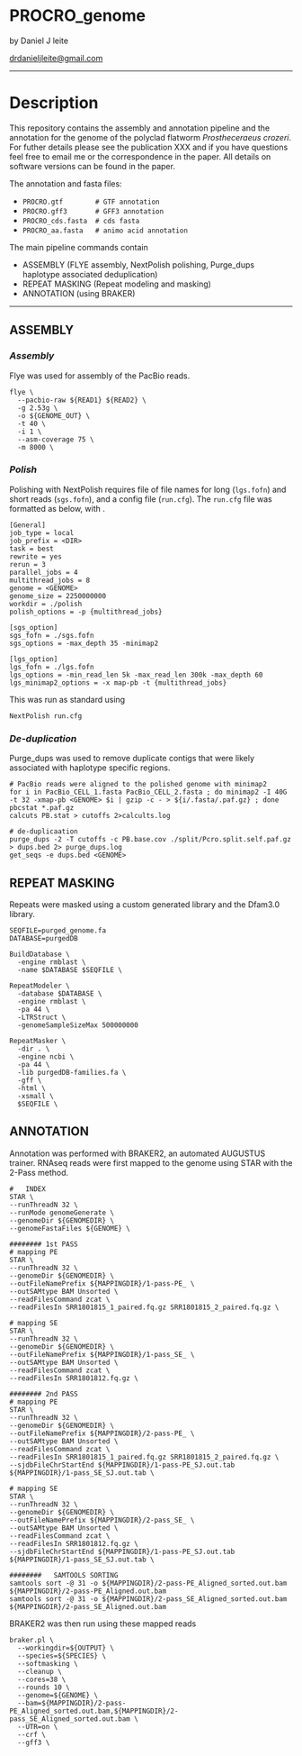 # PROCRO_genome

by Daniel J leite

drdanieljleite@gmail.com

_________________________________

Description
===========
This repository contains the assembly and annotation pipeline and the annotation for the genome of the polyclad flatworm _Prostheceraeus crozeri_. For futher details please see the publication XXX and if you have questions feel free to email me or the correspondence in the paper. All details on software versions can be found in the paper.

The annotation and fasta files:
* ```PROCRO.gtf        # GTF annotation```
* ```PROCRO.gff3       # GFF3 annotation```
* ```PROCRO_cds.fasta  # cds fasta```
* ```PROCRO_aa.fasta   # animo acid annotation```

The main pipeline commands contain
* ASSEMBLY (FLYE assembly, NextPolish polishing, Purge_dups haplotype associated deduplication)
* REPEAT MASKING (Repeat modeling and masking)
* ANNOTATION (using BRAKER)

_________________________________

## ASSEMBLY

### _Assembly_
Flye was used for assembly of the PacBio reads.

```
flye \
  --pacbio-raw ${READ1} ${READ2} \
  -g 2.53g \
  -o ${GENOME_OUT} \
  -t 40 \
  -i 1 \
  --asm-coverage 75 \
  -m 8000 \
```
### _Polish_
Polishing with NextPolish requires file of file names for long (```lgs.fofn```) and short reads (```sgs.fofn```), and a config file (```run.cfg```). The ```run.cfg``` file was formatted as below, with .

```
[General]
job_type = local
job_prefix = <DIR>
task = best
rewrite = yes
rerun = 3
parallel_jobs = 4
multithread_jobs = 8
genome = <GENOME>
genome_size = 2250000000
workdir = ./polish
polish_options = -p {multithread_jobs}

[sgs_option]
sgs_fofn = ./sgs.fofn
sgs_options = -max_depth 35 -minimap2

[lgs_option]
lgs_fofn = ./lgs.fofn
lgs_options = -min_read_len 5k -max_read_len 300k -max_depth 60
lgs_minimap2_options = -x map-pb -t {multithread_jobs}
```

This was run as standard using

```NextPolish run.cfg```

### _De-duplication_

Purge_dups was used to remove duplicate contigs that were likely associated with haplotype specific regions.

```
# PacBio reads were aligned to the polished genome with minimap2
for i in PacBio_CELL_1.fasta PacBio_CELL_2.fasta ; do minimap2 -I 40G -t 32 -xmap-pb <GENOME> $i | gzip -c - > ${i/.fasta/.paf.gz} ; done
pbcstat *.paf.gz
calcuts PB.stat > cutoffs 2>calcults.log

# de-duplicaation
purge_dups -2 -T cutoffs -c PB.base.cov ./split/Pcro.split.self.paf.gz > dups.bed 2> purge_dups.log
get_seqs -e dups.bed <GENOME>
```



## REPEAT MASKING

Repeats were masked using a custom generated library and the Dfam3.0 library.

```
SEQFILE=purged_genome.fa
DATABASE=purgedDB

BuildDatabase \
  -engine rmblast \
  -name $DATABASE $SEQFILE \
  
RepeatModeler \
  -database $DATABASE \
  -engine rmblast \
  -pa 44 \
  -LTRStruct \
  -genomeSampleSizeMax 500000000

RepeatMasker \
  -dir . \
  -engine ncbi \
  -pa 44 \
  -lib purgedDB-families.fa \
  -gff \
  -html \
  -xsmall \
  $SEQFILE \
```

## ANNOTATION

Annotation was performed with BRAKER2, an automated AUGUSTUS trainer. RNAseq reads were first mapped to the genome using STAR with the 2-Pass method.

```
#   INDEX
STAR \
--runThreadN 32 \
--runMode genomeGenerate \
--genomeDir ${GENOMEDIR} \
--genomeFastaFiles ${GENOME} \

######## 1st PASS
# mapping PE
STAR \
--runThreadN 32 \
--genomeDir ${GENOMEDIR} \
--outFileNamePrefix ${MAPPINGDIR}/1-pass-PE_ \
--outSAMtype BAM Unsorted \
--readFilesCommand zcat \
--readFilesIn SRR1801815_1_paired.fq.gz SRR1801815_2_paired.fq.gz \

# mapping SE
STAR \
--runThreadN 32 \
--genomeDir ${GENOMEDIR} \
--outFileNamePrefix ${MAPPINGDIR}/1-pass_SE_ \
--outSAMtype BAM Unsorted \
--readFilesCommand zcat \
--readFilesIn SRR1801812.fq.gz \

######## 2nd PASS
# mapping PE
STAR \
--runThreadN 32 \
--genomeDir ${GENOMEDIR} \
--outFileNamePrefix ${MAPPINGDIR}/2-pass-PE_ \
--outSAMtype BAM Unsorted \
--readFilesCommand zcat \
--readFilesIn SRR1801815_1_paired.fq.gz SRR1801815_2_paired.fq.gz \
--sjdbFileChrStartEnd ${MAPPINGDIR}/1-pass-PE_SJ.out.tab ${MAPPINGDIR}/1-pass_SE_SJ.out.tab \

# mapping SE
STAR \
--runThreadN 32 \
--genomeDir ${GENOMEDIR} \
--outFileNamePrefix ${MAPPINGDIR}/2-pass_SE_ \
--outSAMtype BAM Unsorted \
--readFilesCommand zcat \
--readFilesIn SRR1801812.fq.gz \
--sjdbFileChrStartEnd ${MAPPINGDIR}/1-pass-PE_SJ.out.tab ${MAPPINGDIR}/1-pass_SE_SJ.out.tab \

########   SAMTOOLS SORTING
samtools sort -@ 31 -o ${MAPPINGDIR}/2-pass-PE_Aligned_sorted.out.bam ${MAPPINGDIR}/2-pass-PE_Aligned.out.bam
samtools sort -@ 31 -o ${MAPPINGDIR}/2-pass_SE_Aligned_sorted.out.bam ${MAPPINGDIR}/2-pass_SE_Aligned.out.bam
```

BRAKER2 was then run using these mapped reads

```
braker.pl \
  --workingdir=${OUTPUT} \
  --species=${SPECIES} \
  --softmasking \
  --cleanup \
  --cores=38 \
  --rounds 10 \
  --genome=${GENOME} \
  --bam=${MAPPINGDIR}/2-pass-PE_Aligned_sorted.out.bam,${MAPPINGDIR}/2-pass_SE_Aligned_sorted.out.bam \
  --UTR=on \
  --crf \
  --gff3 \
```

